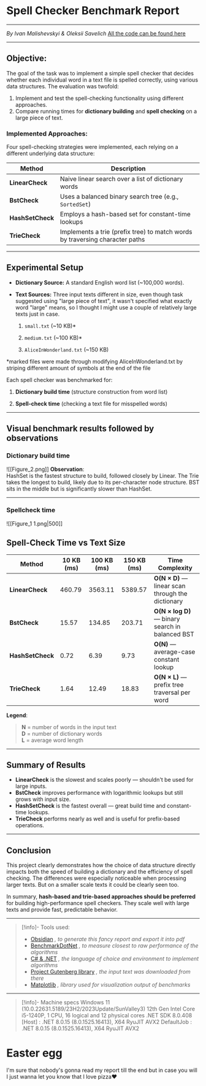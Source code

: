 # Spell Checker Benchmark Report  
---
*By Ivan Malishevskyi & Oleksii Savelich*
[All the code can be found here](https://github.com/bugresistant/AlgorithmsAssignments-)

---
## Objective:

The goal of the task was to implement a simple spell checker that decides whether each individual word in a text file is spelled correctly, using various data structures. The evaluation was twofold:
1. Implement and test the spell-checking functionality using different approaches.
2. Compare running times for **dictionary building** and **spell checking** on a large piece of text.
### Implemented Approaches:

Four spell-checking strategies were implemented, each relying on a different underlying data structure:

| Method           | Description                                                                  |
| ---------------- | ---------------------------------------------------------------------------- |
| **LinearCheck**  | Naive linear search over a list of dictionary words                          |
| **BstCheck**     | Uses a balanced binary search tree (e.g., `SortedSet`)                       |
| **HashSetCheck** | Employs a hash-based set for constant-time lookups                           |
| **TrieCheck**    | Implements a trie (prefix tree) to match words by traversing character paths |

---
## Experimental Setup

- **Dictionary Source:** A standard English word list (~100,000 words).

- **Text Sources:** Three input texts different in size, even though task suggested using "large piece of text", it wasn't specified what exactly word "large" means, so I thought I might use a couple of relatively large texts just in case. 

	1. `small.txt` (~10 KB)*
	
	2. `medium.txt` (~100 KB)*
	
	3. `AliceInWonderland.txt` (~150 KB)

\*marked files were made through modifying AliceInWonderland.txt by striping different amount of symbols at the end of the file

Each spell checker was benchmarked for:
1. **Dictionary build time** (structure construction from word list)

2. **Spell-check time** (checking a text file for misspelled words)
---
## Visual benchmark results followed by observations

### Dictionary build time

![[Figure_2.png]]
**Observation**:  
	HashSet is the fastest structure to build, followed closely by Linear. The Trie takes the longest to build, likely due to its per-character node structure. BST sits in the middle but is significantly slower than HashSet.

---
### Spellcheck time
![[Figure_1 1.png|500]]
‎ 
‎ 
## Spell-Check Time vs Text Size

| Method           | 10 KB (ms) | 100 KB (ms) | 150 KB (ms) | Time Complexity                                   |
| ---------------- | ---------- | ----------- | ----------- | ------------------------------------------------- |
| **LinearCheck**  | 460.79     | 3563.11     | 5389.57     | **O(N × D)** — linear scan through the dictionary |
| **BstCheck**     | 15.57      | 134.85      | 203.71      | **O(N × log D)** — binary search in balanced BST  |
| **HashSetCheck** | 0.72       | 6.39        | 9.73        | **O(N)** — average-case constant lookup           |
| **TrieCheck**    | 1.64       | 12.49       | 18.83       | **O(N × L)** — prefix tree traversal per word     |
**Legend**:  
> **N** = number of words in the input text  
> **D** = number of dictionary words  
> **L** = average word length

---
## Summary of Results

- **LinearCheck** is the slowest and scales poorly — shouldn't be used for large inputs.
- **BstCheck** improves performance with logarithmic lookups but still grows with input size.
- **HashSetCheck** is the fastest overall — great build time and constant-time lookups.
- **TrieCheck** performs nearly as well and is useful for prefix-based operations.
---
## Conclusion
This project clearly demonstrates how the choice of data structure directly impacts both the speed of building a dictionary and the efficiency of spell checking. The differences were especially noticeable when processing larger texts. But on a smaller scale texts it could be clearly seen too.

In summary, **hash-based and trie-based approaches should be preferred** for building high-performance spell checkers. They scale well with large texts and provide fast, predictable behavior. 

---
>[!info]- Tools used:
>- [Obsidian](https://obsidian.md/) *, to generate this fancy report and export it into pdf*
>- [BenchmarkDotNet](https://benchmarkdotnet.org/) *, to measure closest to raw performance of the algorithms*
>- [C# & .NET](https://dotnet.microsoft.com/en-us/languages/csharp) *, the language of choice and environment to implement algorithms*
>- [Project Gutenberg library](https://www.gutenberg.org/) *, the input text was downloaded from there*
>- [Matplotlib](https://matplotlib.org/) *, library used for visualization output of benchmarks*
---
>[!info]- Machine specs
Windows 11 (10.0.22631.5189/23H2/2023Update/SunValley3)
12th Gen Intel Core i5-1240P, 1 CPU, 16 logical and 12 physical cores
.NET SDK 8.0.408
  [Host]     : .NET 8.0.15 (8.0.1525.16413), X64 RyuJIT AVX2
  DefaultJob : .NET 8.0.15 (8.0.1525.16413), X64 RyuJIT AVX2



































# Easter egg
I'm sure that nobody's gonna read my report till the end but in case you will I just wanna let you know that I love pizza❤️